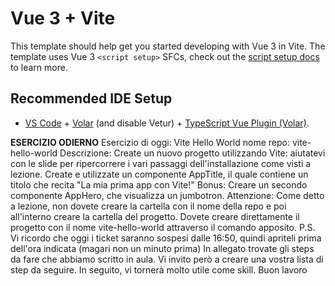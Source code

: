 # Vue 3 + Vite

This template should help get you started developing with Vue 3 in Vite. The template uses Vue 3 `<script setup>` SFCs, check out the [script setup docs](https://v3.vuejs.org/api/sfc-script-setup.html#sfc-script-setup) to learn more.

## Recommended IDE Setup

- [VS Code](https://code.visualstudio.com/) + [Volar](https://marketplace.visualstudio.com/items?itemName=Vue.volar) (and disable Vetur) + [TypeScript Vue Plugin (Volar)](https://marketplace.visualstudio.com/items?itemName=Vue.vscode-typescript-vue-plugin).

**ESERCIZIO ODIERNO**
Esercizio di oggi: Vite Hello World
nome repo: vite-hello-world
Descrizione:
Create un nuovo progetto utilizzando Vite: aiutatevi con le slide per ripercorrere i vari passaggi dell'installazione come visti a lezione. Create e utilizzate un componente AppTitle, il quale contiene un titolo che recita "La mia prima app con Vite!"
Bonus:
Creare un secondo componente AppHero, che visualizza un jumbotron.
Attenzione: Come detto a lezione, non dovete creare la cartella con il nome della repo e poi all'interno creare la cartella del progetto. Dovete creare direttamente il progetto con il nome vite-hello-world attraverso il comando apposito.
P.S. Vi ricordo che oggi i ticket saranno sospesi dalle 16:50, quindi apriteli prima dell'ora indicata (magari non un minuto prima)
In allegato trovate gli steps da fare che abbiamo scritto in aula. Vi invito però a creare una vostra lista di step da seguire. In seguito, vi tornerà molto utile come skill.
Buon lavoro
